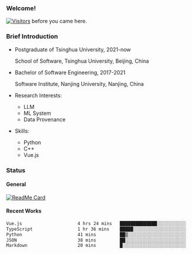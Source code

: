 ### Welcome!

[![Visitors](https://visitor-badge.laobi.icu/badge?page_id=HermitSun.HermitSun)]() before you came here.

### Brief Introduction

- Postgraduate of Tsinghua University, 2021-now
  
  School of Software, Tsinghua University, Beijing, China

- Bachelor of Software Engineering, 2017-2021
  
  Software Institute, Nanjing University, Nanjing, China

- Research Interests:
  - LLM
  - ML System
  - Data Provenance

- Skills:
  - Python
  - C++
  - Vue.js

### Status

#### General

[![ReadMe Card](https://github-readme-stats.hermitsun.vercel.app/api?username=HermitSun&count_private=true&show_icons=true)]()

#### Recent Works

<!--START_SECTION:waka-->

```txt
Vue.js                     4 hrs 24 mins   ██████████████░░░░░░░░░░░   55.92 %
TypeScript                 1 hr 36 mins    █████░░░░░░░░░░░░░░░░░░░░   20.48 %
Python                     41 mins         ██▒░░░░░░░░░░░░░░░░░░░░░░   08.71 %
JSON                       38 mins         ██░░░░░░░░░░░░░░░░░░░░░░░   08.04 %
Markdown                   20 mins         █░░░░░░░░░░░░░░░░░░░░░░░░   04.27 %
```

<!--END_SECTION:waka-->
